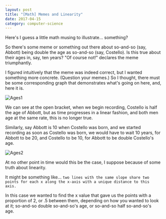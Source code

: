 ```yaml
---
layout: post
title: "[Math] Memes and Linearity"
date: 2017-04-15
category: computer-science
---
```


<link rel="stylesheet" type="text/css"  href="/keiths-site/css/main.css">

Here's I guess a little math musing to illustrate... something?

So there's some meme or something out there about so-and-so (say, Abbott) being double the age as so-and-so (say, Costello). Is this true about their ages in, say, ten years? "Of course not!" declares the meme triumphantly.

I figured intuitively that the meme was indeed correct, but I wanted something more concrete. (Question your memes.) So I thought, there must be some corresponding graph that demonstrates what's going on here, and, here it is.

![Ages1](/keiths-site/images/ages.png)

We can see at the open bracket, when we begin recording, Costello is half the age of Abbott, but as time progresses in a linear fashion, and both men age at the same rate, this is no longer true.

Similarly, say Abbott is 10 when Costello was born, and we started recording as soon as Costello was born, we would have to wait 10 years, for Abbott to be 20, and Costello to be 10, for Abbott to be double Costello's age.

![Ages2](/keiths-site/images/ages2.png)

At no other point in time would this be the case, I suppose because of some truth about linearity.

It might be something like... ```two lines with the same slope share two points for each x along the x-axis with a unique distance to this axis.```

In this case we wanted to find the x value that gave us the points with a proportion of 2, or .5 between them, depending on how you wanted to look at it; so-and-so double so-and-so's age, or so-and-so half so-and-so's age.